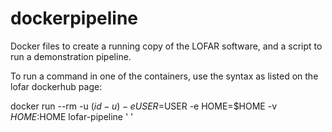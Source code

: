 # dockerpipeline
Docker files to create a running copy of the LOFAR software, and a script to run a demonstration pipeline.

To run a command in one of the containers, use the syntax as listed on the lofar dockerhub page: 

docker run --rm -u $(id -u) -e USER=$USER -e HOME=$HOME -v $HOME:$HOME lofar-pipeline '<your-command> <arguments>'

